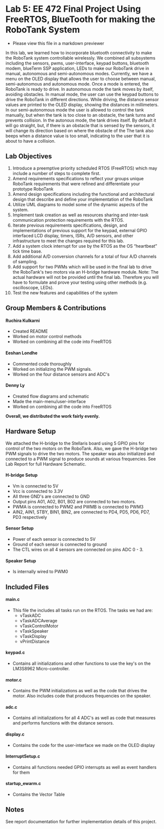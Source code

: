 # Lab 5: EE 472 Final Project Using FreeRTOS, BlueTooth for making the RoboTank System 
- Please view this file in a markdown previewer

In this lab, we learned how to incorporate bluetooth connectivity to make the RoboTank system controllable wirelessly. We combined all subsystems including the sensors, pwms, user-interface, keypad buttons, bluetooth modem, blueTerm SSP application, LEDs to make our RoboTank drive in manual, autonomous and semi-autonomous modes. Currently, we have a menu on the OLED display that allows the user to choose between manual, semi-autonomous and autonomous mode. Once a mode is entered, the RoboTank is ready to drive. In autonomous mode the tank moves by itself, avoiding obstacles. In manual mode, the user can use the keypad buttons to drive the RoboTank in different directions. While driving, the distance sensor values are printed to the OLED display, showing the distances in millimeters. In our semi-autonomous mode the user is allowed to control the tank manually, but when the tank is too close to an obstacle, the tank turns and prevents collision. In the autonous mode, the tank drives itself. By default it will go straight, but, if there is an obstacle that is sensed by the sensors, it will change its direction based on where the obstacle of the The tank also beeps when a distance value is too small, indicating to the user that it is about to have a collision.

## Lab Objectives

1. Introduce a preemptive priority scheduled RTOS (FreeRTOS) which may include a number of steps to complete first.
2. Amend requirements specifications to reflect your groups unique RoboTank requirements that were refined and differentiate your prototype RoboTank
3. Amend design specifications including the functional and architectural design that describe and define your implementation of the RoboTank
4. Utilize UML diagrams to model some of the dynamic aspects of the system.
5. Implement task creation as well as resources sharing and inter-task communication protection requirements with the RTOS.
6. Iterate previous requirements specifications, design, and implementations of previous support for the  keypad, external GPIO interfaced LCD display, timers, ISRs, A/D sensors, and other infrastructure to meet the changes required for this lab.
7. Add a system clock interrupt for use by the RTOS as the OS “heartbeat” tick time base.
8. Add additional A/D conversion channels for a total of four A/D channels of sampling.
9. Add support for two PWMs which will be used in the final lab to drive the RoboTank's two motors via an H-bridge hardware module.
Note: The actual hardware will not be provided until the final lab.  Therefore you will have to formulate and prove your testing using other methods (e.g. oscilloscope, LEDs).
10. Test the new features and capabilities of the system

## Group Members & Contributions

#### Ruchira Kulkarni
- Created README
- Worked on motor control methods
- Worked on combining all the code into FreeRTOS

#### Eeshan Londhe
- Commented code thoroughly
- Worked on initializing the PWM signals.
- Worked on the four distance sensors and ADC's

#### Denny Ly
- Created flow diagrams and schematic
- Made the main-menu/user-interface
- Worked on combining all the code into FreeRTOS

<b>Overall, we distributed the work fairly evenly.</b>

## Hardware Setup
We attached the H-bridge to the Stellaris board using 5 GPIO pins for control of the two motors on the RoboTank. Also, we gave the H-bridge two PWM signals to drive the two motors. The speaker was also initialized and connected to a PWM signal to produce sounds at various frequencies. See Lab Report for full Hardware Schematic.

#### H-bridge Setup
- Vm is connected to 5V
- Vcc is connected to 3.3V
- All three GND's are connected to GND
- Output pins A01, A02, B01, B02 are connected to two motors.
- PWMA is connected to PWM2 and PWMB is connected to PWM3
- AIN2, AIN1, STBY, BIN1, BIN2, are connected to PD4, PD5, PD6, PD7, PD3 respectively

#### Sensor Setup
- Power of each sensor is connected to 5V
- Ground of each sensor is connected to ground
- The CTL wires on all 4 sensors are connected on pins ADC 0 - 3.

#### Speaker Setup
- Is internally wired to PWM0

## Included Files

#### main.c
- This file the includes all tasks run on the RTOS. The tasks we had are:
  - vTaskADC
  - vTaskADCAverage
  - vTaskControlMotor
  - vTaskSpeaker
  - vTaskDisplay
  - vPrintDistance

#### keypad.c
- Contains all initializations and other functions to use the key's on the LM3S8962 Micro-controller.

#### motor.c
- Contains the PWM initializations as well as the code that drives the motor. Also includes code that produces frequencies on the speaker.

#### adc.c
- Contains all initializations for all 4 ADC's as well as code that measures and performs functions with the distance sensors.

#### display.c
- Contains the code for the user-interface we made on the OLED display

#### InterruptSetup.c
- Contains all functions needed GPIO interrupts as well as event handlers for them

#### startup_ewarm.c
- Contains the Vector Table

## Notes

See report documentation for further implementation details of this project.
